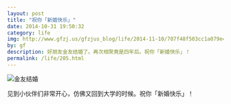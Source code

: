 ```yaml
---
layout: post
title: "祝你「新婚快乐」"
date: 2014-10-31 19:50:32
category: life
img: http://www.gfzj.us/gfzjus_blog/life/2014-11-10/707f48f503cc1a079e40279ace535b18.jpg
by: gf
description: 好朋友金友结婚了。再次相聚竟是四年后。祝你「新婚快乐」！
permalink: /life/205.html
---
```

![金友结婚][707f48f503cc1a079e40279ace535b18.jpg]

见到小伙伴们非常开心，仿佛又回到大学的时候。祝你「新婚快乐」！


[707f48f503cc1a079e40279ace535b18.jpg]: http://www.gfzj.us/gfzjus_blog/life/2014-11-10/707f48f503cc1a079e40279ace535b18.jpg
